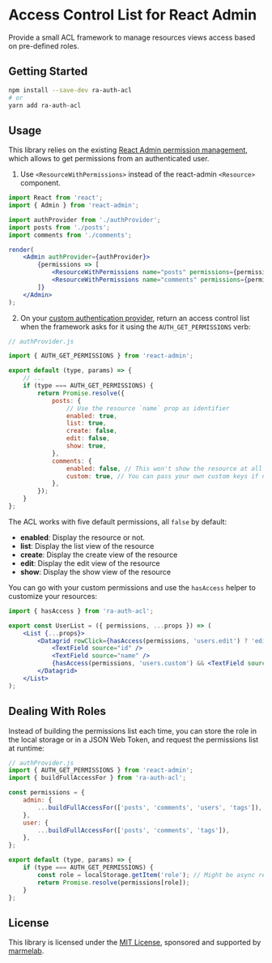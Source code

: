 # Access Control List for React Admin

Provide a small ACL framework to manage resources views access based on pre-defined roles.

## Getting Started

```bash
npm install --save-dev ra-auth-acl
# or
yarn add ra-auth-acl
```

## Usage

This library relies on the existing [React Admin permission management](https://marmelab.com/react-admin/Authorization.html), which allows to get permissions from an authenticated user.

1. Use `<ResourceWithPermissions>` instead of the react-admin `<Resource>` component.

```jsx
import React from 'react';
import { Admin } from 'react-admin';

import authProvider from './authProvider';
import posts from './posts';
import comments from './comments';

render(
    <Admin authProvider={authProvider}>
        {permissions => [
            <ResourceWithPermissions name="posts" permissions={permissions} {...posts} />,
            <ResourceWithPermissions name="comments" permissions={permissions} {...comments} />,
        ]}
    </Admin>
);
```

2. On your [custom authentication provider](https://marmelab.com/react-admin/Authentication.html#configuring-the-auth-provider), return an access control list when the framework asks for it using the `AUTH_GET_PERMISSIONS` verb:

```js
// authProvider.js

import { AUTH_GET_PERMISSIONS } from 'react-admin';

export default (type, params) => {
    // ...
    if (type === AUTH_GET_PERMISSIONS) {
        return Promise.resolve({
            posts: {
                // Use the resource `name` prop as identifier
                enabled: true,
                list: true,
                create: false,
                edit: false,
                show: true,
            },
            comments: {
                enabled: false, // This won't show the resource at all
                custom: true, // You can pass your own custom keys if needed
            },
        });
    }
};
```

The ACL works with five default permissions, all `false` by default:

- **enabled**: Display the resource or not.
- **list**: Display the list view of the resource
- **create**: Display the create view of the resource
- **edit**: Display the edit view of the resource
- **show**: Display the show view of the resource

You can go with your custom permissions and use the `hasAccess` helper to customize your resources:

```jsx
import { hasAccess } from 'ra-auth-acl';

export const UserList = ({ permissions, ...props }) => (
    <List {...props}>
        <Datagrid rowClick={hasAccess(permissions, 'users.edit') ? 'edit' : 'show'} expand={<UserEditEmbedded />}>
            <TextField source="id" />
            <TextField source="name" />
            {hasAccess(permissions, 'users.custom') && <TextField source="role" />}
        </Datagrid>
    </List>
);
```

## Dealing With Roles

Instead of building the permissions list each time, you can store the role in the local storage or in a JSON Web Token, and request the permissions list at runtime:

```js
// authProvider.js
import { AUTH_GET_PERMISSIONS } from 'react-admin';
import { buildFullAccessFor } from 'ra-auth-acl';

const permissions = {
    admin: {
        ...buildFullAccessFor(['posts', 'comments', 'users', 'tags']),
    },
    user: {
        ...buildFullAccessFor(['posts', 'comments', 'tags']),
    },
};

export default (type, params) => {
    if (type === AUTH_GET_PERMISSIONS) {
        const role = localStorage.getItem('role'); // Might be async request!
        return Promise.resolve(permissions[role]);
    }
};
```

## License

This library is licensed under the [MIT License](https://github.com/marmelab/comfygure/blob/master/LICENSE), sponsored and supported by [marmelab](http://marmelab.com).

